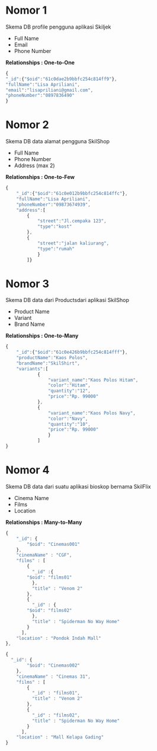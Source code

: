 <h1> Nomor 1 </h1>
<p> Skema DB profile pengguna aplikasi Skiljek</p>
<ul>
<li>Full Name</li>
<li>Email</li>
<li>Phone Number</li>
</ul>

<b>Relationships : One-to-One</b>

```js
{
"_id":{"$oid":"61c0dae2b9bbfc254c814ff9"},
"fullName":"Lisa Apriliani",
"email":"lisapriliani@gmail.com",
"phoneNumber":"0897836490"
}
```

<h1> Nomor 2 </h1>
<p> Skema DB data alamat pengguna SkilShop</p>
<ul>
<li>Full Name</li>
<li>Phone Number</li>
<li>Address (max 2)</li>
</ul>

<b>Relationships : One-to-Few</b>

```js
{
    "_id":{"$oid":"61c0e012b9bbfc254c814ffc"},
    "fullName":"Lisa Apriliani",
    "phoneNumber":"09873674939",
    "address":[
        {
            "street":"Jl.cempaka 123",
            "type":"kost"
        },
        {
            "street":"jalan kaliurang",
            "type":"rumah"
            }
        ]}
```

<h1> Nomor 3 </h1>
<p> Skema DB data dari Productsdari aplikasi SkilShop </p>
<ul>
<li>Product Name</li>
<li>Variant</li>
<li>Brand Name</li>
</ul>

<b>Relationships : One-to-Many</b>

```js
{
    "_id":{"$oid":"61c0e426b9bbfc254c814fff"},
    "productName":"Kaos Polos",
    "brandName":"SkilShirt",
    "variants":[
            {
                "variant_name":"Kaos Polos Hitam",
                "color":"Hitam",
                "quantity":"12",
                "price":"Rp. 99000"
            },
            {
                "variant_name":"Kaos Polos Navy",
                "color":"Navy",
                "quantity":"10",
                "price":"Rp. 99000"
                }
            ]
}

```

<h1> Nomor 4 </h1>
<p> Skema DB data dari suatu aplikasi bioskop bernama SkilFlix </p>
<ul>
<li>Cinema Name</li>
<li>Films</li>
<li>Location</li>
</ul>

<b>Relationships : Many-to-Many</b>

```js
{
    "_id": {
        "$oid": "Cinemas001"
    },
    "cinemaName" : "CGF",
    "films" : [
        {
          "_id" :{
        "$oid": "films01"
          },
          "title" : "Venom 2"
        },
        {
          "_id" : {
        "$oid": "films02"
          },
          "title" : "Spiderman No Way Home"
        }
      ],
    "location" : "Pondok Indah Mall"
},

{
  "_id": {
        "$oid": "Cinemas002"
    },
    "cinemaName" : "Cinemas 31",
    "films" : [
        {
          "_id" : "films01",
          "title" : "Venom 2"
        },
        {
          "_id" : "films02",
          "title" : "Spiderman No Way Home"
        }
      ],
    "location" : "Mall Kelapa Gading"
}

```
